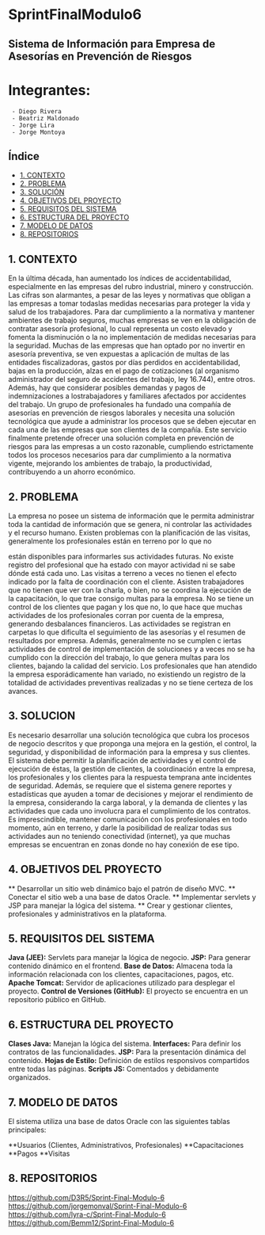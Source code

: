 # SprintFinalModulo6
## Sistema de Información para Empresa de Asesorías en Prevención de Riesgos

# Integrantes:
     - Diego Rivera
     - Beatriz Maldonado
     - Jorge Lira
     - Jorge Montoya

## Índice

- [1. CONTEXTO](#1-CONTEXTO)
- [2. PROBLEMA](#2-PROBLEMA)
- [3. SOLUCIÓN](#3-SOLUCIÓN)
- [4. OBJETIVOS DEL PROYECTO](#4-OBJETIVOS_DEL_PROYECTO)
- [5. REQUISITOS DEL SISTEMA](#5-REQUISITOS_DEL_SISTEMA)
- [6. ESTRUCTURA DEL PROYECTO](#6-ESTRUCTURA_DEL_PROYECTO)
- [7. MODELO DE DATOS](#7-MODELO_DE_DATOS)
- [8. REPOSITORIOS](#8-REPOSITORIOS)


## 1. CONTEXTO

En la última década, han aumentado los índices de accidentabilidad, especialmente en las
empresas del rubro industrial, minero y construcción. Las cifras son alarmantes, a pesar de las
leyes y normativas que obligan a las empresas a tomar todaslas medidas necesarias para proteger
la vida y salud de los trabajadores. Para dar cumplimiento a la normativa y mantener ambientes
de trabajo seguros, muchas empresas se ven en la obligación de contratar asesoría profesional,
lo cual representa un costo elevado y fomenta la disminución o la no implementación de medidas
necesarias para la seguridad. Muchas de las empresas que han optado por no invertir en asesoría
preventiva, se ven expuestas a aplicación de multas de las entidades fiscalizadoras, gastos por
días perdidos en accidentabilidad, bajas en la producción, alzas en el pago de cotizaciones (al
organismo administrador del seguro de accidentes del trabajo, ley 16.744), entre otros. Además,
hay que considerar posibles demandas y pagos de indemnizaciones a lostrabajadores y familiares
afectados por accidentes del trabajo.
Un grupo de profesionales ha fundado una compañía de asesorías en prevención de riesgos
laborales y necesita una solución tecnológica que ayude a administrar los procesos que se deben
ejecutar en cada una de las empresas que son clientes de la compañía. Este servicio finalmente
pretende ofrecer una solución completa en prevención de riesgos para las empresas a un costo
razonable, cumpliendo estrictamente todos los procesos necesarios para dar cumplimiento a la
normativa vigente, mejorando los ambientes de trabajo, la productividad, contribuyendo a un
ahorro económico.

## 2. PROBLEMA

La empresa no posee un sistema de información que le permita administrar toda la cantidad de
información que se genera, ni controlar las actividades y el recurso humano. Existen problemas
con la planificación de las visitas, generalmente los profesionales están en terreno por lo que no

están disponibles para informarles sus actividades futuras. No existe registro del profesional que
ha estado con mayor actividad ni se sabe dónde está cada uno.
Las visitas a terreno a veces no tienen el efecto indicado por la falta de coordinación con el cliente.
Asisten trabajadores que no tienen que ver con la charla, o bien, no se coordina la ejecución de
la capacitación, lo que trae consigo multas para la empresa. No se tiene un control de los clientes
que pagan y los que no, lo que hace que muchas actividades de los profesionales corran por
cuenta de la empresa, generando desbalances financieros. Las actividades se registran en
carpetas lo que dificulta el seguimiento de las asesorías y el resumen de resultados por empresa.
Además, generalmente no se cumplen c iertas actividades de control de implementación de
soluciones y a veces no se ha cumplido con la dirección del trabajo, lo que genera multas para los
clientes, bajando la calidad del servicio. Los profesionales que han atendido la empresa
esporádicamente han variado, no existiendo un registro de la totalidad de actividades preventivas
realizadas y no se tiene certeza de los avances.

## 3. SOLUCION

Es necesario desarrollar una solución tecnológica que cubra los procesos de negocio descritos y
que proponga una mejora en la gestión, el control, la seguridad, y disponibilidad de información
para la empresa y sus clientes. El sistema debe permitir la planificación de actividades y el control
de ejecución de éstas, la gestión de clientes, la coordinación entre la empresa, los profesionales
y los clientes para la respuesta temprana ante incidentes de seguridad. Además, se requiere que
el sistema genere reportes y estadísticas que ayuden a tomar de decisiones y mejorar el
rendimiento de la empresa, considerando la carga laboral, y la demanda de clientes y las
actividades que cada uno involucra para el cumplimiento de los contratos. Es imprescindible,
mantener comunicación con los profesionales en todo momento, aún en terreno, y darle la
posibilidad de realizar todas sus actividades aun no teniendo conectividad (internet), ya que
muchas empresas se encuentran en zonas donde no hay conexión de ese tipo.

## 4. OBJETIVOS DEL PROYECTO

** Desarrollar un sitio web dinámico bajo el patrón de diseño MVC.
** Conectar el sitio web a una base de datos Oracle.
** Implementar servlets y JSP para manejar la lógica del sistema.
** Crear y gestionar clientes, profesionales y administrativos en la plataforma.


## 5. REQUISITOS DEL SISTEMA
**Java (JEE):** Servlets para manejar la lógica de negocio.
**JSP:** Para generar contenido dinámico en el frontend.
**Base de Datos:** Almacena toda la información relacionada con los clientes, capacitaciones, pagos, etc.
**Apache Tomcat:** Servidor de aplicaciones utilizado para desplegar el proyecto.
**Control de Versiones (GitHub):** El proyecto se encuentra en un repositorio público en GitHub.

## 6. ESTRUCTURA DEL PROYECTO
**Clases Java:** Manejan la lógica del sistema.
**Interfaces:** Para definir los contratos de las funcionalidades.
**JSP:** Para la presentación dinámica del contenido.
**Hojas de Estilo:** Definición de estilos responsivos compartidos entre todas las páginas.
**Scripts JS:** Comentados y debidamente organizados.

## 7. MODELO DE DATOS
El sistema utiliza una base de datos Oracle con las siguientes tablas principales:

**Usuarios (Clientes, Administrativos, Profesionales)
**Capacitaciones
**Pagos
**Visitas

## 8. REPOSITORIOS

https://github.com/D3R5/Sprint-Final-Modulo-6
https://github.com/jorgemonval/Sprint-Final-Modulo-6
https://github.com/lyra-c/Sprint-Final-Modulo-6
https://github.com/Bemm12/Sprint-Final-Modulo-6
